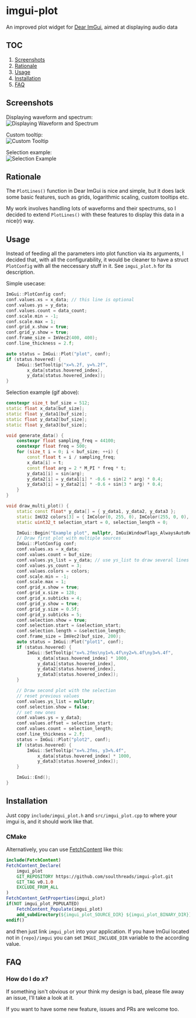 # imgui-plot
An improved plot widget for [Dear ImGui](https://github.com/ocornut/imgui/), aimed at displaying audio data

## TOC
1. [Screenshots](#screenshots)
2. [Rationale](#rationale)
3. [Usage](#usage)
4. [Installation](#installation)
5. [FAQ](#faq)

## Screenshots
Displaying waveform and spectrum:  
![Displaying Waveform and Spectrum](https://linuxoids.net/static/imgui-plot/waveform_and_spectrum.png)

Custom tooltip:  
![Custom Tooltip](https://linuxoids.net/static/imgui-plot/custom_tooltip.png)

Selection example:  
![Selection Example](https://linuxoids.net/static/imgui-plot/selection_example.gif)

## Rationale
The `PlotLines()` function in Dear ImGui is nice and simple, but it does lack some basic features, such as grids, logarithmic scaling, custom tooltips etc.

My work involves handling lots of waveforms and their spectrums, so I decided to extend `PlotLines()` with these features to display this data in a nice(r) way.

## Usage
Instead of feeding all the parameters into plot function via its arguments, I decided that, with all the configurability, it would be cleaner to have a struct `PlotConfig` with all the neccessary stuff in it. See `imgui_plot.h` for its description.

Simple usecase:
```cpp
ImGui::PlotConfig conf;
conf.values.xs = x_data; // this line is optional
conf.values.ys = y_data;
conf.values.count = data_count;
conf.scale.min = -1;
conf.scale.max = 1;
conf.grid_x.show = true;
conf.grid_y.show = true;
conf.frame_size = ImVec2(400, 400);
conf.line_thickness = 2.f;

auto status = ImGui::Plot("plot", conf);
if (status.hovered) {
    ImGui::SetTooltip("x=%.2f, y=%.2f",
        x_data[status.hovered_index],
        y_data[status.hovered_index]);
}
```

Selection example (gif above):
```cpp
constexpr size_t buf_size = 512;
static float x_data[buf_size];
static float y_data1[buf_size];
static float y_data2[buf_size];
static float y_data3[buf_size];

void generate_data() {
    constexpr float sampling_freq = 44100;
    constexpr float freq = 500;
    for (size_t i = 0; i < buf_size; ++i) {
        const float t = i / sampling_freq;
        x_data[i] = t;
        const float arg = 2 * M_PI * freq * t;
        y_data1[i] = sin(arg);
        y_data2[i] = y_data1[i] * -0.6 + sin(2 * arg) * 0.4;
        y_data3[i] = y_data2[i] * -0.6 + sin(3 * arg) * 0.4;
    }
}

void draw_multi_plot() {
    static const float* y_data[] = { y_data1, y_data2, y_data3 };
    static ImU32 colors[3] = { ImColor(0, 255, 0), ImColor(255, 0, 0), ImColor(0, 0, 255) };
    static uint32_t selection_start = 0, selection_length = 0;

    ImGui::Begin("Example plot", nullptr, ImGuiWindowFlags_AlwaysAutoResize);
    // Draw first plot with multiple sources
    ImGui::PlotConfig conf;
    conf.values.xs = x_data;
    conf.values.count = buf_size;
    conf.values.ys_list = y_data; // use ys_list to draw several lines simultaneously
    conf.values.ys_count = 3;
    conf.values.colors = colors;
    conf.scale.min = -1;
    conf.scale.max = 1;
    conf.grid_x.show = true;
    conf.grid_x.size = 128;
    conf.grid_x.subticks = 4;
    conf.grid_y.show = true;
    conf.grid_y.size = 0.5f;
    conf.grid_y.subticks = 5;
    conf.selection.show = true;
    conf.selection.start = &selection_start;
    conf.selection.length = &selection_length;
    conf.frame_size = ImVec2(buf_size, 200);
    auto status = ImGui::Plot("plot1", conf);
    if (status.hovered) {
        ImGui::SetTooltip("x=%.2fms\ny1=%.4f\ny2=%.4f\ny3=%.4f",
            x_data[staus.hovered_index] * 1000,
            y_data1[status.hovered_index],
            y_data2[status.hovered_index],
            y_data3[status.hovered_index]);
    }

    // Draw second plot with the selection
    // reset previous values
    conf.values.ys_list = nullptr;
    conf.selection.show = false;
    // set new ones
    conf.values.ys = y_data3;
    conf.values.offset = selection_start;
    conf.values.count = selection_length;
    conf.line_thickness = 2.f;
    status = ImGui::Plot("plot2", conf);
    if (status.hovered) {
        ImGui::SetTooltip("x=%.2fms, y3=%.4f",
            x_data[status.hovered_index] * 1000,
            y_data3[status.hovered_index]);
    }

    ImGui::End();
}

```

## Installation
Just copy `include/imgui_plot.h` and `src/imgui_plot.cpp` to where your imgui is, and it should work like that.

### CMake
Alternatively, you can use [FetchContent](https://cmake.org/cmake/help/latest/module/FetchContent.html) like this:

```cmake
include(FetchContent)
FetchContent_Declare(
    imgui_plot
    GIT_REPOSITORY https://github.com/soulthreads/imgui-plot.git
    GIT_TAG v0.1.0
    EXCLUDE_FROM_ALL
)
FetchContent_GetProperties(imgui_plot)
if(NOT imgui_plot_POPULATED)
    FetchContent_Populate(imgui_plot)
    add_subdirectory(${imgui_plot_SOURCE_DIR} ${imgui_plot_BINARY_DIR})
endif()
```
and then just link `imgui_plot` into your application. If you have ImGui located not in `{repo}/imgui` you can set `IMGUI_INCLUDE_DIR` variable to the according value.

## FAQ
### How do I do _x_?
If something isn't obvious or your think my design is bad, please file away an issue, I'll take a look at it.

If you want to have some new feature, issues and PRs are welcome too.
